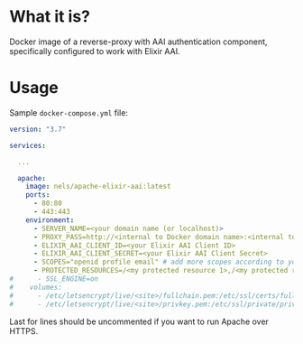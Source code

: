 # What it is?
Docker image of a reverse-proxy with AAI authentication component, specifically configured to work with Elixir AAI.

# Usage

Sample `docker-compose.yml` file:

```yaml
version: "3.7"

services:

  ...

  apache:
    image: nels/apache-elixir-aai:latest
    ports:
      - 80:80
      - 443:443
    environment:
      - SERVER_NAME=<your domain name (or localhost)>
      - PROXY_PASS=http://<internal to Docker domain name>:<internal to Docker port>/
      - ELIXIR_AAI_CLIENT_ID=<your Elixir AAI Client ID>
      - ELIXIR_AAI_CLIENT_SECRET=<your Elixir AAI Client Secret>
      - SCOPES="openid profile email" # add more scopes according to your Elixir AAI Client configuration
      - PROTECTED_RESOURCES=/<my protected resource 1>,/<my protected resource 2>
#      - SSL_ENGINE=on
#    volumes:
#      - /etc/letsencrypt/live/<site>/fullchain.pem:/etc/ssl/certs/fullchain.pem
#      - /etc/letsencrypt/live/<site>/privkey.pem:/etc/ssl/private/privkey.pem

```

Last for lines should be uncommented if you want to run Apache over HTTPS.

